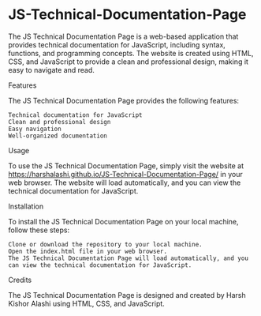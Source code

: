 # JS-Technical-Documentation-Page

The JS Technical Documentation Page is a web-based application that provides technical documentation for JavaScript, including syntax, functions, and programming concepts. The website is created using HTML, CSS, and JavaScript to provide a clean and professional design, making it easy to navigate and read.

Features

The JS Technical Documentation Page provides the following features:

    Technical documentation for JavaScript
    Clean and professional design
    Easy navigation
    Well-organized documentation

Usage

To use the JS Technical Documentation Page, simply visit the website at https://harshalashi.github.io/JS-Technical-Documentation-Page/ in your web browser. The website will load automatically, and you can view the technical documentation for JavaScript.

Installation

To install the JS Technical Documentation Page on your local machine, follow these steps:

    Clone or download the repository to your local machine.
    Open the index.html file in your web browser.
    The JS Technical Documentation Page will load automatically, and you can view the technical documentation for JavaScript.

Credits

The JS Technical Documentation Page is designed and created by Harsh Kishor Alashi using HTML, CSS, and JavaScript.

